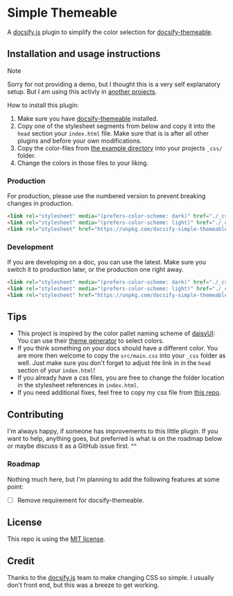 # Simple Themeable

A [docsify.js](https://github.com/docsifyjs/docsify) plugin to simplify the color selection for [docsify-themeable](https://github.com/jhildenbiddle/docsify-themeable).

## Installation and usage instructions

> [!NOTE]
> Sorry for not providing a demo, but I thought this is a very self explanatory setup. But I am using this activly in [another projects](https://github.com/Karlo-Hosting/Docs/blob/a42df71978a439923162b411b2efb589df0a8e22/_css/colors-dark.css#L1).

How to install this plugin:

1. Make sure you have [docsify-themeable](https://github.com/jhildenbiddle/docsify-themeable) installed.
2. Copy one of the stylesheet segments from below and copy it into the `head` section your `index.html` file. Make sure that is is after all other plugins and before your own modifications.
3. Copy the color-files from [the example directory](https://github.com/FlippedCodes/docsify-simple-themeable/tree/main/example) into your projects `_css/` folder.
4. Change the colors in those files to your liking.

### Production

For production, please use the numbered version to prevent breaking changes in production.

``` html
<link rel="stylesheet" media="(prefers-color-scheme: dark)" href="./_css/colors-dark.css">
<link rel="stylesheet" media="(prefers-color-scheme: light)" href="./_css/colors-light.css">
<link rel="stylesheet" href="https://unpkg.com/docsify-simple-themeable@1.0.5/dist/main.min.css">
```

### Development

If you are developing on a doc, you can use the latest. Make sure you switch it to production later, or the production one right away.

``` html
<link rel="stylesheet" media="(prefers-color-scheme: dark)" href="./_css/colors-dark.css">
<link rel="stylesheet" media="(prefers-color-scheme: light)" href="./_css/colors-light.css">
<link rel="stylesheet" href="https://unpkg.com/docsify-simple-themeable@latest/dist/main.min.css">
```

## Tips

- This project is inspired by the color pallet naming scheme of [daisyUI](https://daisyui.com/): You can use their [theme generator](https://daisyui.com/theme-generator/) to select colors.
- If you think something on your docs should have a different color. You are more then welcome to copy the `src/main.css` into your `_css` folder as well. Just make sure you don't forget to adjust hte link in in the `head` section of your `index.html`!
- If you already have a css files, you are free to change the folder location in the stylesheet references in `index.html`.
- If you need additional fixes, feel free to copy my css file from [this repo]([_css/fixes.css](https://github.com/FlippedCodes/Anything-Computer-Docs/blob/main/_css/fixes.css)).

## Contributing

I'm always happy, if someone has improvements to this little plugin. If you want to help, anything goes, but preferred is what is on the roadmap below or maybe discuss it as a GitHub issue first. ^^

### Roadmap

Nothing much here, but I'm planning to add the following features at some point:

- [ ] Remove requirement for docsify-themeable.

## License

This repo is using the [MIT license](LICENSE).

## Credit

Thanks to the [docsify.js](https://docsify.js.org/#/) team to make changing CSS so simple. I usually don't front end, but this was a breeze to get working.
